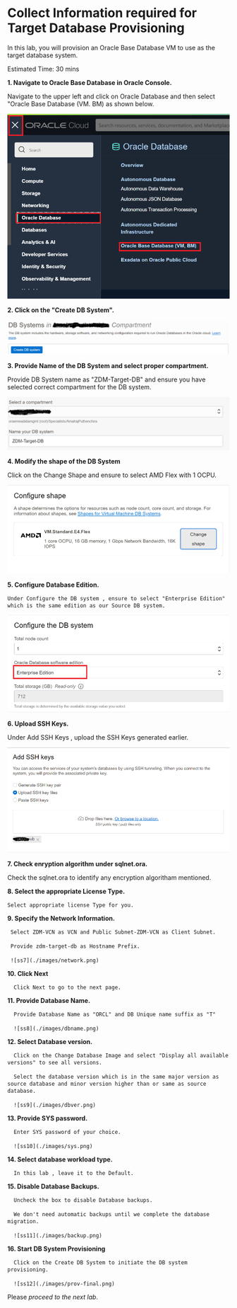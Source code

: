 # Collect Information required for Target Database Provisioning

In this lab, you will provision an Oracle Base Database VM to use as the target database system.


Estimated Time: 30 mins


**1. Navigate to Oracle Base Database in Oracle Console.**

   Navigate to the upper left and click on Oracle Database and then select "Oracle Base Database (VM. BM) as shown below.

   ![ss1](./images/nav.png)

**2. Click on the "Create DB System".**
    
   ![ss2](./images/createdb.png)

**3. Provide Name of the DB System and select proper compartment.**

   Provide DB System name as "ZDM-Target-DB" and ensure you have selected correct compartment for the DB system.
    
   ![ss3](./images/dbsystemname.png)

**4.  Modify the shape of the DB System**

   Click on the Change Shape and ensure to select AMD Flex with 1 OCPU.

   ![ss4](./images/shape.png)

**5.  Configure Database Edition.**

    Under Configure the DB system , ensure to select "Enterprise Edition" which is the same edition as our Source DB system.

   ![ss5](./images/edition.png)

   
**6. Upload SSH Keys.**
   
   Under Add SSH Keys , upload the SSH Keys generated earlier.

   ![ss6](./images/ssh.png)

**7. Check enryption algorithm under sqlnet.ora.**

   Check the sqlnet.ora to identify any encryption algoritham mentioned.

**8. Select the appropriate License Type.**

    Select appropriate license Type for you.

**9. Specify the Network Information.**

     Select ZDM-VCN as VCN and Public Subnet-ZDM-VCN as Client Subnet.

     Provide zdm-target-db as Hostname Prefix.

     ![ss7](./images/network.png)

**10. Click Next**

      Click Next to go to the next page.

**11. Provide Database Name.**

      Provide Database Name as "ORCL" and DB Unique name suffix as "T"

      ![ss8](./images/dbname.png)

**12. Select Database version.**

      Click on the Change Database Image and select "Display all available versions" to see all versions.

      Select the database version which is in the same major version as source database and minor version higher than or same as source database.

      ![ss9](./images/dbver.png)

**13. Provide SYS password.**

      Enter SYS password of your choice.

      ![ss10](./images/sys.png)

**14. Select database workload type.**

      In this lab , leave it to the Default.

**15. Disable Database Backups.**

      Uncheck the box to disable Database backups.

      We don't need automatic backups until we complete the database migration.

      ![ss11](./images/backup.png)

**16. Start DB System Provisioning**

      Click on the Create DB System to initiate the DB system provisioning.

      ![ss12](./images/prov-final.png)







Please *proceed to the next lab*.



